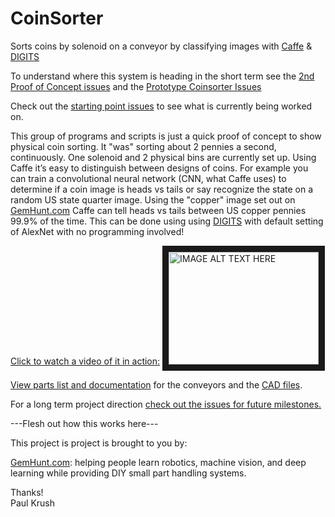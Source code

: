 ﻿# CoinSorter

Sorts coins by solenoid on a conveyor by classifying images with [Caffe](https://github.com/NVIDIA/caffe) &amp;  [DIGITS](https://github.com/NVIDIA/DIGITS)

To understand where this system is heading in the short term see the [2nd Proof of Concept issues](https://github.com/GemHunt/CoinSorter/milestones/2nd%20Proof%20of%20Concept) and the [Prototype Coinsorter Issues](https://github.com/GemHunt/CoinSorter/milestones/Portable%20Prototype%20Coin%20Sorter)

Check out the [starting point issues](https://github.com/GemHunt/CoinSorter/labels/starting%20point) to see what is currently being worked on.

This group of programs and scripts is just a quick proof of concept to show physical coin sorting. It "was" sorting about 2 pennies a second, continuously. One solenoid and 2 physical bins are currently set up. Using Caffe it’s easy to distinguish between designs of coins. For example you can train a convolutional neural network (CNN, what Caffe uses) to determine if a coin image is heads vs tails or say recognize the state on a random US state quarter image. Using the "copper" image set out on [GemHunt.com](http://www.gemHunt.com) Caffe can tell heads vs tails between US copper pennies 99.9% of the time. This can be done using using [DIGITS](https://github.com/NVIDIA/DIGITS) with default setting of AlexNet with no programming involved!  

[Click to watch a video of it in action:](http://www.youtube.com/watch?feature=player_embedded&v=_fJcIxWgQbs)
<a href="http://www.youtube.com/watch?feature=player_embedded&v=_fJcIxWgQbs" target="_blank"><img src="http://img.youtube.com/vi/_fJcIxWgQbs/0.jpg" alt="IMAGE ALT TEXT HERE" width="240" height="180" border="10" /></a>

[View parts list and documentation](/hardware/conveyors/conveyors.md) for the conveyors and the [CAD files](/hardware/conveyors/). 

For a long term project direction [check out the issues for future milestones.](https://github.com/GemHunt/CoinSorter/milestones/Future%20Milestones) 

---Flesh out how this works here---

This project is project is brought to you by:

[GemHunt.com](http://www.GemHunt.com): helping people learn robotics, machine vision, and deep learning while providing DIY small part handling systems. 

Thanks!  
Paul Krush
